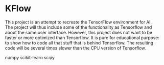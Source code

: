 # KFlow
This project is an attempt to recreate the TensorFlow environment for AI. The project will thus include some of the
functionality as Tensorflow and about the same user interface. However, this project does not want to be faster or
more optimized than Tensorflow. It is pure for educational purpose: to show how to code all that stuff that is behind
Tensorflow. The resulting code will be several times slower than the CPU version of Tensorflow.

numpy
scikit-learn
scipy